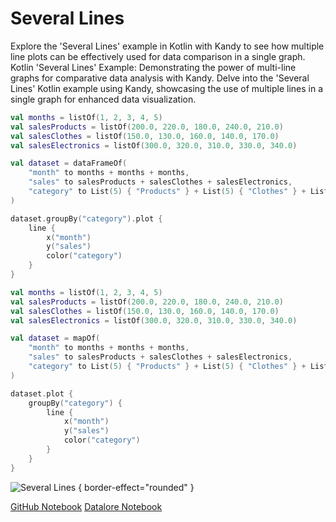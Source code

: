 # Several Lines

<web-summary>
Explore the 'Several Lines' example in Kotlin with Kandy to see how multiple line plots can be effectively used for data comparison in a single graph.
</web-summary>

<card-summary>
Kotlin 'Several Lines' Example: Demonstrating the power of multi-line graphs for comparative data analysis with Kandy.
</card-summary>

<link-summary>
Delve into the 'Several Lines' Kotlin example using Kandy, showcasing the use of multiple lines in a single graph for enhanced data visualization.
</link-summary>

<!---IMPORT org.jetbrains.kotlinx.kandy.letsplot.samples.Lines-->

<!---FUN several_lines-->
<tabs>
<tab title="Dataframe">

```kotlin
val months = listOf(1, 2, 3, 4, 5)
val salesProducts = listOf(200.0, 220.0, 180.0, 240.0, 210.0)
val salesClothes = listOf(150.0, 130.0, 160.0, 140.0, 170.0)
val salesElectronics = listOf(300.0, 320.0, 310.0, 330.0, 340.0)

val dataset = dataFrameOf(
    "month" to months + months + months,
    "sales" to salesProducts + salesClothes + salesElectronics,
    "category" to List(5) { "Products" } + List(5) { "Clothes" } + List(5) { "Electronics" }
)

dataset.groupBy("category").plot {
    line {
        x("month")
        y("sales")
        color("category")
    }
}
```

</tab>
<tab title="Collections">

```kotlin
val months = listOf(1, 2, 3, 4, 5)
val salesProducts = listOf(200.0, 220.0, 180.0, 240.0, 210.0)
val salesClothes = listOf(150.0, 130.0, 160.0, 140.0, 170.0)
val salesElectronics = listOf(300.0, 320.0, 310.0, 330.0, 340.0)

val dataset = mapOf(
    "month" to months + months + months,
    "sales" to salesProducts + salesClothes + salesElectronics,
    "category" to List(5) { "Products" } + List(5) { "Clothes" } + List(5) { "Electronics" }
)

dataset.plot {
    groupBy("category") {
        line {
            x("month")
            y("sales")
            color("category")
        }
    }
}
```

</tab></tabs>
<!---END-->

![Several Lines](several_lines.svg) { border-effect="rounded" }

<seealso style="cards">
       <category ref="example-ktnb">
           <a href="https://github.com/Kotlin/kandy/blob/main/examples/notebooks/lets-plot/samples/line/several_lines.ipynb" summary="View the notebook on our GitHub repository">GitHub Notebook</a>
           <a href="https://datalore.jetbrains.com/report/static/KQKedA4jDrKu63O53gEN0z/9qSVjZVKxM8VpVP5z5JS4E" summary="Experiment with this example on Datalore">Datalore Notebook</a>
       </category>
</seealso>
